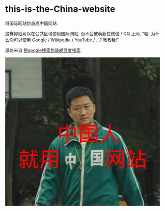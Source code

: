 # this-is-the-China-website

将国际网站伪装成中国网站.

这样你就可以在公共区域使用国际网站, 而不会被萌新在微信 / QQ 上问, "哇! 为什么你可以使用 Google / Wikipedia / YouTube / ...? 教教我!"

思路来自 [把google搜索伪装成百度搜索](https://greasyfork.org/zh-CN/scripts/372883-%E6%8A%8Agoogle%E6%90%9C%E7%B4%A2%E4%BC%AA%E8%A3%85%E6%88%90%E7%99%BE%E5%BA%A6%E6%90%9C%E7%B4%A2).

![中国人就用中国网站](./jing.png)
